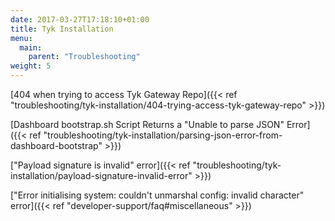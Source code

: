 ```yaml
---
date: 2017-03-27T17:18:10+01:00
title: Tyk Installation
menu:
  main:
    parent: "Troubleshooting"
weight: 5
---
```


[404 when trying to access Tyk Gateway Repo]({{< ref "troubleshooting/tyk-installation/404-trying-access-tyk-gateway-repo" >}})

[Dashboard bootstrap.sh Script Returns a "Unable to parse JSON" Error]({{< ref "troubleshooting/tyk-installation/parsing-json-error-from-dashboard-bootstrap" >}})

["Payload signature is invalid" error]({{< ref "troubleshooting/tyk-installation/payload-signature-invalid-error" >}})

["Error initialising system: couldn't unmarshal config: invalid character" error]({{< ref "developer-support/faq#miscellaneous" >}})




